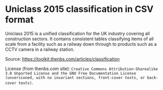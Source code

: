 # Uniclass 2015 classification in CSV format

Uniclass 2015 is a unified classification for the UK industry covering all construction sectors. It contains consistent tables classifying items of all scale from a facility such as a railway down through to products such as a CCTV camera in a railway station.

Source: https://toolkit.thenbs.com/articles/classification

License (from thenbs.com site): `Creative Commons Attribution-Sharealike 3.0 Unported License and the GNU Free Documentation License (unversioned, with no invariant sections, front-cover texts, or back-cover texts)`.
